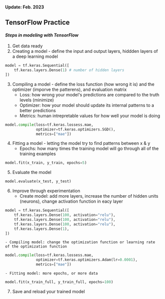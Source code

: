 <h4>Update:  Feb. 2023</h4>

<h2>TensorFlow Practice</h2>

<em><h4>Steps in modeling with TensorFlow </h4></em>

1. Get data ready
2. Creating a model - define the input and output layers, hiddden layers of a deep learning model <br/>

```py
model = tf.keras.Sequential([
    tf.keras.layers.Dense(1) # number of hidden layers
])
```

3. Compiling a model - define the loss function (how wrong it is) and the optimizer (imporve the patterens), and evaluation matrix <br/>
    - Loss: how wrong your model's predictions are compared to the truth levels (minimize)
    - Optimizer: how your model should update its internal patterns to a better predictions
    - Metrics: human intrepretable values for how well your model is doing

```py
model.compile(loss=tf.keras.lossess.mae,
              optimizer=tf.keras.optimizers.SGD(),
              metrics=["mae"])
```

4. Fitting a model - letting the model try to find patterns between x & y <br/>
    - Epochs: how many times the training model will go through all of the training examples

```py
model.fit(x_train, y_train, epochs=5)
```

5. Evaluate the model<br/>

```py
model.evaluate(x_test, y_test)
```

6. Improve through experimentation<br/>
    - Create model: add more layers, increase the number of hidden units (neurons), change activation function in eacy layer

```py
model = tf.keras.Sequential([
    tf.keras.layers.Dense(100, activation="relu"),
    tf.keras.layers.Dense(100, activation="relu"),
    tf.keras.layers.Dense(100, activation="relu"),
    tf.keras.layers.Dense(1),
])
```

    - Compiling model: change the optimization function or learning rate of the optimization function

```py
model.compile(loss=tf.keras.lossess.mae,
              optimizer=tf.keras.optimizers.Adam(lr=0.0001),
              metrics=["mae"])
```

    - Fitting model: more epochs, or more data

```py
model.fit(x_train_full, y_train_full, epochs=100)
```

7. Save and reload your trained model<br/>
 </li>
